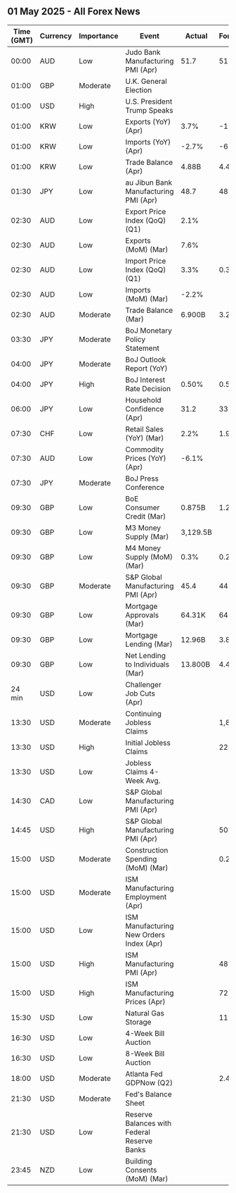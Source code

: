 ## 01 May 2025 - All Forex News

| Time (GMT) | Currency | Importance | Event | Actual | Forecast | Previous |
|------|----------|------------|-------|--------|----------|----------|
| 00:00 | AUD | Low | Judo Bank Manufacturing PMI (Apr) | 51.7 | 51.7 | 52.1 |
| 01:00 | GBP | Moderate | U.K. General Election |  |  |  |
| 01:00 | USD | High | U.S. President Trump Speaks |  |  |  |
| 01:00 | KRW | Low | Exports (YoY) (Apr) | 3.7% | -1.6% | 3.0% |
| 01:00 | KRW | Low | Imports (YoY) (Apr) | -2.7% | -6.9% | 2.3% |
| 01:00 | KRW | Low | Trade Balance (Apr) | 4.88B | 4.40B | 4.92B |
| 01:30 | JPY | Low | au Jibun Bank Manufacturing PMI (Apr) | 48.7 | 48.5 | 48.4 |
| 02:30 | AUD | Low | Export Price Index (QoQ) (Q1) | 2.1% |  | 3.6% |
| 02:30 | AUD | Low | Exports (MoM) (Mar) | 7.6% |  | -4.2% |
| 02:30 | AUD | Low | Import Price Index (QoQ) (Q1) | 3.3% | 0.3% | 0.2% |
| 02:30 | AUD | Low | Imports (MoM) (Mar) | -2.2% |  | 1.8% |
| 02:30 | AUD | Moderate | Trade Balance (Mar) | 6.900B | 3.230B | 2.852B |
| 03:30 | JPY | Moderate | BoJ Monetary Policy Statement |  |  |  |
| 04:00 | JPY | Moderate | BoJ Outlook Report (YoY) |  |  |  |
| 04:00 | JPY | High | BoJ Interest Rate Decision | 0.50% | 0.50% | 0.50% |
| 06:00 | JPY | Low | Household Confidence (Apr) | 31.2 | 33.9 | 34.1 |
| 07:30 | CHF | Low | Retail Sales (YoY) (Mar) | 2.2% | 1.9% | 1.2% |
| 07:30 | AUD | Low | Commodity Prices (YoY) (Apr) | -6.1% |  | -7.2% |
| 07:30 | JPY | Moderate | BoJ Press Conference |  |  |  |
| 09:30 | GBP | Low | BoE Consumer Credit (Mar) | 0.875B | 1.200B | 1.307B |
| 09:30 | GBP | Low | M3 Money Supply (Mar) | 3,129.5B |  | 3,120.7B |
| 09:30 | GBP | Low | M4 Money Supply (MoM) (Mar) | 0.3% | 0.2% | 0.2% |
| 09:30 | GBP | Moderate | S&P Global Manufacturing PMI (Apr) | 45.4 | 44.0 | 44.9 |
| 09:30 | GBP | Low | Mortgage Approvals (Mar) | 64.31K | 64.00K | 65.09K |
| 09:30 | GBP | Low | Mortgage Lending (Mar) | 12.96B | 3.80B | 3.30B |
| 09:30 | GBP | Low | Net Lending to Individuals (Mar) | 13.800B | 4.400B | 4.600B |
| 24 min | USD | Low | Challenger Job Cuts (Apr) |  |  | 275.240K |
| 13:30 | USD | Moderate | Continuing Jobless Claims |  | 1,860K | 1,841K |
| 13:30 | USD | High | Initial Jobless Claims |  | 224K | 222K |
| 13:30 | USD | Low | Jobless Claims 4-Week Avg. |  |  | 220.25K |
| 14:30 | CAD | Low | S&P Global Manufacturing PMI (Apr) |  |  | 46.3 |
| 14:45 | USD | High | S&P Global Manufacturing PMI (Apr) |  | 50.7 | 50.2 |
| 15:00 | USD | Moderate | Construction Spending (MoM) (Mar) |  | 0.2% | 0.7% |
| 15:00 | USD | Moderate | ISM Manufacturing Employment (Apr) |  |  | 44.7 |
| 15:00 | USD | Low | ISM Manufacturing New Orders Index (Apr) |  |  | 45.2 |
| 15:00 | USD | High | ISM Manufacturing PMI (Apr) |  | 48.0 | 49.0 |
| 15:00 | USD | High | ISM Manufacturing Prices (Apr) |  | 72.9 | 69.4 |
| 15:30 | USD | Low | Natural Gas Storage |  | 111B | 88B |
| 16:30 | USD | Low | 4-Week Bill Auction |  |  | 4.220% |
| 16:30 | USD | Low | 8-Week Bill Auction |  |  | 4.225% |
| 18:00 | USD | Moderate | Atlanta Fed GDPNow (Q2) |  | 2.4% | 2.4% |
| 21:30 | USD | Moderate | Fed's Balance Sheet |  |  | 6,727B |
| 21:30 | USD | Low | Reserve Balances with Federal Reserve Banks |  |  | 3.209T |
| 23:45 | NZD | Low | Building Consents (MoM) (Mar) |  |  | 0.7% |
